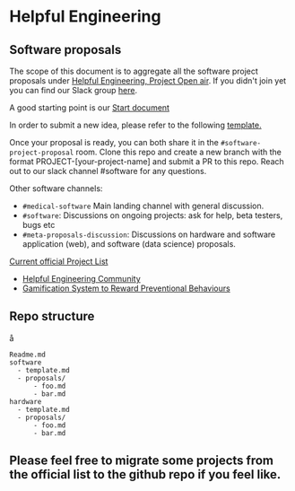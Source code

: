 # Helpful Engineering

## Software proposals

The scope of this document is to aggregate all the software project proposals under [Helpful Engineering, Project Open air](https://www.projectopenair.org/). If you didn't join yet you can find our Slack group [here](https://join.slack.com/t/helpfulengineering/shared_invite/zt-csc50xh2-fUHR8BDGIqPDVyadU73roA).

A good starting point is our [Start document](https://docs.google.com/document/d/1cM87eJdXhP_8e9gJJZ_SnZXdo_huWsBmMzcqYWbhEOg/edit#)

In order to submit a new idea, please refer to the following [template.](https://docs.google.com/document/d/1EQV5o8PHnuWJVn_pNFHlXyUQVD0FLCCMJQsT7IqFt8s/edit#heading=h.7ckm96og92vf)

Once your proposal is ready, you can both share it in the `#software-project-proposal` room. Clone this repo and create a new branch with the format PROJECT-[your-project-name] and submit a PR to this repo.  Reach out to our slack channel #software for any questions.

Other software channels:
* `#medical-software` Main landing channel with general discussion.
* `#software`: Discussions on ongoing projects: ask for help, beta testers, bugs etc
* `#meta-proposals-discussion`: Discussions on hardware and software application (web), and software (data science) proposals.  

[Current official Project List](https://docs.google.com/document/d/1BwKbX884kILyBl_gzp-rfDVQ--BRB_7ZOE-T37N7Uxs/edit#heading=h.j1ba0wxfh484)

* [Helpful Engineering Community](https://docs.google.com/document/d/1qYduD0ZmTZG1Ox5on_MBXrQabxdpd_ueiPN9SDq6ik4/edit?usp=sharing)
* [Gamification System to Reward Preventional Behaviours](https://docs.google.com/document/d/17r9KWWvIOUGAc0LWlvV6XlP1gR7LOLXnFTYUYTZZLlc/edit#heading=h.7ckm96og92vf)

## Repo structure
å
```
Readme.md
software
  - template.md
  - proposals/
      - foo.md
      - bar.md
hardware
  - template.md
  - proposals/
      - foo.md
      - bar.md

```
## Please feel free to migrate some projects from the official list to the github repo if you feel like.


